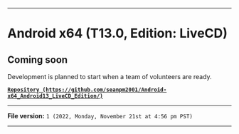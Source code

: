 
***

# Android x64 (T13.0, Edition: LiveCD)

## Coming soon

Development is planned to start when a team of volunteers are ready.

**[`Repository (https://github.com/seanpm2001/Android-x64_Android13_LiveCD_Edition/)`](https://github.com/seanpm2001/Android-x64_Android13_LiveCD_Edition/)**

***

**File version:** `1 (2022, Monday, November 21st at 4:56 pm PST)`

***
